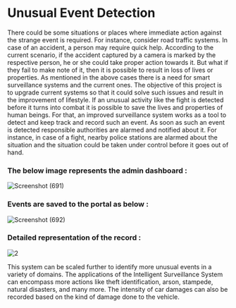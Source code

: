 # Unusual Event Detection

There could be some situations or places where immediate action against the strange event
is required. For instance, consider road traffic systems. In case of an accident, a person may
require quick help. According to the current scenario, if the accident captured by a camera
is marked by the respective person, he or she could take proper action towards it. But what
if they fail to make note of it, then it is possible to result in loss of lives or properties.
As mentioned in the above cases there is a need for smart surveillance systems and the current
ones. The objective of this project is to upgrade current systems so that it could solve
such issues and result in the improvement of lifestyle. If an unusual activity like the fight is
detected before it turns into combat it is possible to save the lives and properties of human
beings. For that, an improved surveillance system works as a tool to detect and keep track
and record such an event. As soon as such an event is detected responsible authorities
are alarmed and notified about it. For instance, in case of a fight, nearby police stations are
alarmed about the situation and the situation could be taken under control before it goes out
of hand.

### The below image represents the admin dashboard :


![Screenshot (691)](https://github.com/Dhavall07/Unusual_Event_Detection/assets/53564877/9b9afcf4-7870-42bc-b308-6adb05390027)

### Events are saved to the portal as below :


![Screenshot (692)](https://github.com/Dhavall07/Unusual_Event_Detection/assets/53564877/92a19197-3b04-4491-81eb-d0afa9f43129)

### Detailed representation of the record :


![2](https://github.com/Dhavall07/Unusual_Event_Detection/assets/53564877/fb245c7a-6bb0-4c65-89bd-6535b689703a)



This system can be scaled further to identify more unusual events in a variety of domains.
The applications of the Intelligent Surveillance System can encompass more actions like
theft identification, arson, stampede, natural disasters, and many more. The intensity of car
damages can also be recorded based on the kind of damage done to the vehicle.






